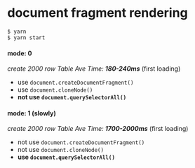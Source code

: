 # document fragment rendering

```text
$ yarn
$ yarn start
```

#### mode: 0
*create 2000 row Table Ave Time: **180-240ms*** (first loading)
- use `document.createDocumentFragment()`
- use `document.cloneNode()`
- **not use `document.querySelectorAll()`**

#### mode: 1 (slowly)
*create 2000 row Table Ave Time: **1700-2000ms*** (first loading)
- not use `document.createDocumentFragment()`
- not use `document.cloneNode()`
- **use `document.querySelectorAll()`**